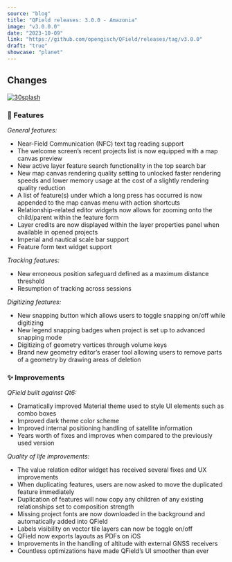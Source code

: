 ```yaml
---
source: "blog"
title: "QField releases: 3.0.0 - Amazonia"
image: "v3.0.0.0"
date: "2023-10-09"
link: "https://github.com/opengisch/QField/releases/tag/v3.0.0"
draft: "true"
showcase: "planet"
---
```


<h2>Changes</h2>
<p><a target="_blank" rel="noopener noreferrer" href="https://github.com/opengisch/QField/assets/1728657/ea4dcbc3-00f2-485b-b505-480d58d0d221"><img src="https://github.com/opengisch/QField/assets/1728657/ea4dcbc3-00f2-485b-b505-480d58d0d221" alt="30splash" style="max-width: 100%;"></a></p>
<h3>🚀 Features</h3>
<p><em>General features:</em></p>
<ul>
<li>Near-Field Communication (NFC) text tag reading support</li>
<li>The welcome screen’s recent projects list is now equipped with a map canvas preview</li>
<li>New active layer feature search functionality in the top search bar</li>
<li>New map canvas rendering quality setting to unlocked faster rendering speeds and lower memory usage at the cost of a slightly rendering quality reduction</li>
<li>A list of feature(s) under which a long press has occurred is now appended to the map canvas menu with action shortcuts</li>
<li>Relationship-related editor widgets now allows for zooming onto the child/parent within the feature form</li>
<li>Layer credits are now displayed within the layer properties panel when available in opened projects</li>
<li>Imperial and nautical scale bar support</li>
<li>Feature form text widget support</li>
</ul>
<p><em>Tracking features:</em></p>
<ul>
<li>New erroneous position safeguard defined as a maximum distance threshold</li>
<li>Resumption of tracking across sessions</li>
</ul>
<p><em>Digitizing features:</em></p>
<ul>
<li>New snapping button which allows users to toggle snapping on/off while digitizing</li>
<li>New legend snapping badges when project is set up to advanced snapping mode</li>
<li>Digitizing of geometry vertices through volume keys</li>
<li>Brand new geometry editor’s eraser tool allowing users to remove parts of a geometry by drawing areas of deletion</li>
</ul>
<h3>✨ Improvements</h3>
<p><em>QField built against Qt6:</em></p>
<ul>
<li>Dramatically improved Material theme used to style UI elements such as combo boxes</li>
<li>Improved dark theme color scheme</li>
<li>Improved internal positioning handling of satellite information</li>
<li>Years worth of fixes and improves when compared to the previously used version</li>
</ul>
<p><em>Quality of life improvements:</em></p>
<ul>
<li>The value relation editor widget has received several fixes and UX improvements</li>
<li>When duplicating features, users are now asked to move the duplicated feature immediately</li>
<li>Duplication of features will now copy any children of any existing relationships set to composition strength</li>
<li>Missing project fonts are now downloaded in the background and automatically added into QField</li>
<li>Labels visibility on vector tile layers can now be toggle on/off</li>
<li>QField now exports layouts as PDFs on iOS</li>
<li>Improvements in the handling of altitude with external GNSS receivers</li>
<li>Countless optimizations have made QField’s UI smoother than ever</li>
</ul>
